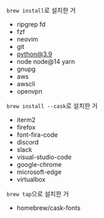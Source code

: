 `brew install`로 설치한 거 
- ripgrep fd
- fzf
- neovim
- git
- python@3.9
- node node@14 yarn
- gnupg
- aws
- awscli
- openvpn

`brew install --cask`로 설치한 거

- iterm2
- firefox
- font-fira-code
- discord 
- slack
- visual-studio-code
- google-chrome
- microsoft-edge
- virtualbox

`brew tap`으로 설치한 거
- homebrew/cask-fonts
